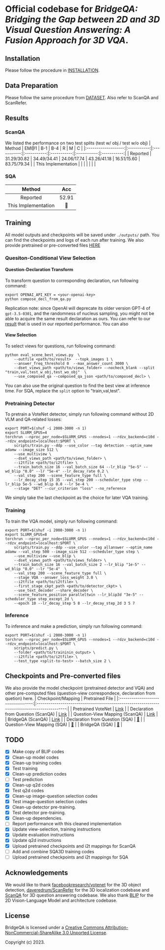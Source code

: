 
# Official codebase for _BridgeQA: Bridging the Gap between 2D and 3D Visual Question Answering: A Fusion Approach for 3D VQA_.



## Installation
Please follow the procedure in [INSTALLATION](docs/installation.md).

## Data Preparation
Please follow the same procedure from [DATASET](docs/dataset.md). Also refer to ScanQA and ScanRefer. 


## Results
### ScanQA
We listed the performance on two test splits (test w/ obj / test w/o obj)
|        Method       |     EM@1    |     B-1     |     B-4     |      R      |      M      |      C      |
|:-------------------:|:-----------:|:-----------:|:-----------:|:-----------:|:-----------:|:-----------:|
|       Reported      | 31.29/30.82 | 34.49/34.41 | 24.06/17.74 | 43.26/41.18 | 16.51/15.60 | 83.75/79.34 |
| This Implementation |             |             |             |             |             |             |
### SQA
|        Method       |  Acc  |
|:-------------------:|:-----:|
|       Reported      | 52.91 |
| This Implementation |  🚧   |

## Training
All model outputs and checkpoints will be saved under `./outputs/` path. You can find the checkpoints and logs of each run after training.
We also provide pretrained or pre-converted files [HERE](#checkpoints-and-pre-converted-files)

### Quesiton-Conditional View Selection
#### Question-Declaration Transform
To transform question to corresponding declaration, run following command:
```shell
export OPENAI_API_KEY = <your-openai-key>
python compose_decl_from_qa.py 
```
Replication note: since OpenAI will deprecate its older version GPT-4 of `gpt-3.5-0301`, and the randomness of nucleus sampling, you might not be able to acquire the same result declaration as ours. You can refer to our [result](#checkpoints-and-pre-converted-files) that is used in our reported performance. You can also 

#### View Selection
To select views for questions, run following command:
```shell
python eval_scene_best_views.py  \
    --outfile <path/to/result>  --topk_images 1 \
    --answer_freq_threshold 0  --max_answer_count 3000 \
    --dset_views_path <path/to/views_folder> --nocheck_blank --split "train,val,test_w_obj,test_wo_obj"  \
    --use_composed_qa --composed_qa_json <path/to/composed_decl> \
```
You can also use the original question to find the best view at inference time. 
For SQA, replace the `split` option to "train,val,test".

### Pretraining Detector
To pretrain a VoteNet detector, simply run following command without 2D VLM and QA-related losses:
```shell
export PORT=$(shuf -i 2000-3000 -n 1)
export SLURM_GPUS=4
torchrun --nproc_per_node=$SLURM_GPUS --nnodes=1 --rdzv_backend=c10d --rdzv_endpoint=localhost:$PORT \
    scripts/train.py --ddp --use_color --tag detection --optim_name adamw --image_size 512 \
    --use_multiview \
    --dset_views_path <path/to/views_folder> \
    --i2tfile <path/to/i2tfile> \
    --train_batch_size 16 --val_batch_size 64 --lr_blip "5e-5" --wd_blip "0.0" --lr "5e-4" --lr_decay_rate 0.2 \
    --val_step 200 --scene_feature_type full \
    --lr_decay_step 15 35 --val_step 200 --scheduler_type step --lr_blip 5e-5 --wd_blip 0.0 --lr 5e-4 \
    --stage "DET" --cur_criterion "loss" --no_reference
```
We simply take the last checkpoint as the choice for later VQA training.

### Training
To train the VQA model, simply run following command:
```shell
export PORT=$(shuf -i 2000-3000 -n 1)
export SLURM_GPUS=8
torchrun --nproc_per_node=$SLURM_GPUS --nnodes=1 --rdzv_backend=c10d --rdzv_endpoint=localhost:$PORT \
    scripts/train.py --ddp --use_color --tag allanswer --optim_name adamw --val_step 500 --image_size 512 --scheduler_type step \
    --use_multiview --use_blip \
    --dset_views_path <path/to/views_folder> \
    --train_batch_size 16 --val_batch_size 2 --lr_blip "1e-5" --wd_blip "0.0" --lr "5e-4"  \
    --val_step 200 --scene_feature_type full \
    --stage VQA --answer_loss_weight 3.0 \
    --i2tfile <path/to/i2tfile> \
    --first_stage_ckpt_path <path/to/detector_ckpt> \
    --use_text_decoder --share_decoder \
    --scene_feature_position paralleltwin --lr_blip3d "3e-5" --scheduler_type step_except_2d \
    --epoch 10 --lr_decay_step 5 8 --lr_decay_step_2d 3 5 7
```

### Inference
To inference and make a prediction, simply run following command:
```shell
export PORT=$(shuf -i 2000-3000 -n 1)
torchrun --nproc_per_node=$SLURM_GPUS --nnodes=1 --rdzv_backend=c10d --rdzv_endpoint=localhost:$PORT \
    scripts/predict.py \
    --folder <path/to/traininin_output> \
    --i2tfile <path/to/i2tfile> \
    --test_type <split-to-test> --batch_size 2 \
```

## Checkpoints and Pre-converted files
We also provide the model checkpoint (pretrained detector and VQA) and other pre-computed files (question-view correspondece, declaration from quetion) here.
|         Checkpoint/Mapping         |                                        Pretrained File                                        |
|:----------------------------------:|:---------------------------------------------------------------------------------------------:|
|         Pretrained VoteNet         | [Link](https://drive.google.com/file/d/134r4TUTKFz0M8J-a6MB4SP9KS689tnFx/view?usp=drive_link) |
| Declaration from Question (ScanQA) | [Link](https://drive.google.com/file/d/10bqVuPE7bsUHh-HH8n52UXN0v0JFy7yx/view?usp=sharing)    |
|   Question-View Mapping (ScanQA)   | [Link](https://drive.google.com/file/d/18lHk2eTwL8urK5xjZhDTjA-THBOQR06M/view?usp=drive_link) |
|          BridgeQA (ScanQA)         | [Link](https://drive.google.com/file/d/1qaYi24XpKHS-mVGKjAmgg9j9TR_xf3DG/view?usp=drive_link) |
|   Declaration from Question (SQA)  |                                            [🚧]()                                           |
|     Question-View Mapping (SQA)    |                                            [🚧]()                                           |
|           BridgeQA (SQA)           |                                            [🚧]()                                           |

## TODO
- [x] Make copy of BLIP codes
- [x] Clean-up model codes
- [x] Clean-up training codes
- [x] Test training
- [x] Clean-up prediction codes
- [ ] Test prediction
- [x] Clean-up q2d codes
- [x] Test q2d codes
- [x] Clean-up image-question selection codes
- [x] Test image-question selection codes
- [x] Clean-up detector pre-training.
- [x] Test detector pre-training.
- [x] Clean-up dependencies.
- [ ] Report performance with this cleaned implementation
- [x] Update view-selection, training instructions
- [x] Update evaluation instructions
- [x] Update q2d instructions
- [x] Upload pretrained checkpoints and i2t mappings for ScanQA
- [ ] Add and combine SQA3D training codes
- [ ] Upload pretrained checkpoints and i2t mappings for SQA

## Acknowledgements
We would like to thank [facebookresearch/votenet](https://github.com/facebookresearch/votenet) for the 3D object detection, [daveredrum/ScanRefer](https://github.com/daveredrum/ScanRefer) for the 3D localization codebase and [ScanQA](https://github.com/ATR-DBI/ScanQA/) for 3D question answering codebase.
We also thank [BLIP](https://github.com/salesforce/BLIP/) for the 2D Vision-Language Model and architecture codebase.

## License
BridgeQA is licensed under a [Creative Commons Attribution-NonCommercial-ShareAlike 3.0 Unported License](LICENSE).

Copyright (c) 2023.
